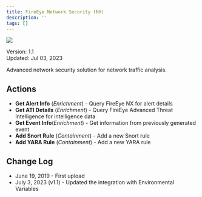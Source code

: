 ```yaml
---
title: FireEye Network Security (NX)
description: ''
tags: []
---
```


![](/img/platform-services/automation-service/app-central/logos/fireeye-network-security-nx.png)

Version: 1.1  
Updated: Jul 03, 2023

Advanced network security solution for network traffic analysis.

## Actions

* **Get Alert Info** (*Enrichment*) - Query FireEye NX for alert details
* **Get ATI Details** (*Enrichment*) - Query FireEye Advanced Threat Intelligence for intelligence data
* **Get Event Info**(*Enrichment*) - Get information from previously generated event
* **Add Snort Rule** (*Containment*) - Add a new Snort rule
* **Add YARA Rule** (*Containment*) - Add a new YARA rule

## Change Log

* June 19, 2019 - First upload
* July 3, 2023 (v1.1) - Updated the integration with Environmental Variables
